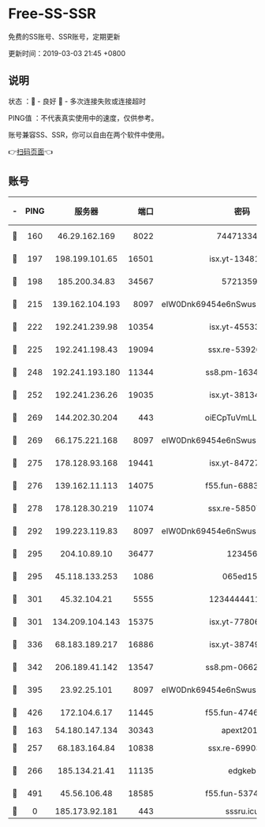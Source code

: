 # Free-SS-SSR

免费的SS账号、SSR账号，定期更新

更新时间：2019-03-03 21:45 +0800

## 说明

状态     ：🙂 - 良好 🙁 - 多次连接失败或连接超时

PING值   ：不代表真实使用中的速度，仅供参考。

账号兼容SS、SSR，你可以自由在两个软件中使用。

👉[扫码页面](https://liesauer.github.io/free-ss-ssr.github.io/)👈

## 账号

|-|PING|服务器|端口|密码|加密方式|区域|
|:----:|:----:|:-----:|-----:|:----:|:----:|:----:|
|🙂|160|46.29.162.169|8022|7447133485|aes-256-cfb|RU|
|🙂|197|198.199.101.65|16501|isx.yt-13481478|aes-256-cfb|US|
|🙂|198|185.200.34.83|34567|57213592|aes-256-cfb|US|
|🙂|215|139.162.104.193|8097|eIW0Dnk69454e6nSwuspv9DmS201tQ0D|aes-256-cfb|JP|
|🙂|222|192.241.239.98|10354|isx.yt-45533403|aes-256-cfb|US|
|🙂|225|192.241.198.43|19094|ssx.re-53926078|aes-256-cfb|US|
|🙂|248|192.241.193.180|11344|ss8.pm-16345934|aes-256-cfb|US|
|🙂|252|192.241.236.26|19035|isx.yt-38134679|aes-256-cfb|US|
|🙂|269|144.202.30.204|443|oiECpTuVmLLxk4Ts|aes-256-cfb|US|
|🙂|269|66.175.221.168|8097|eIW0Dnk69454e6nSwuspv9DmS201tQ0D|aes-256-cfb|US|
|🙂|275|178.128.93.168|19441|isx.yt-84727803|aes-256-cfb|SG|
|🙂|276|139.162.11.113|14075|f55.fun-68835122|aes-256-cfb|SG|
|🙂|278|178.128.30.219|11074|ssx.re-58507780|aes-256-cfb|SG|
|🙂|292|199.223.119.83|8097|eIW0Dnk69454e6nSwuspv9DmS201tQ0D|aes-256-cfb|US|
|🙂|295|204.10.89.10|36477|123456|aes-256-cfb|US|
|🙂|295|45.118.133.253|1086|065ed15a|aes-256-cfb|SG|
|🙂|301|45.32.104.21|5555|1234444411111|aes-256-cfb|SG|
|🙂|301|134.209.104.143|15375|isx.yt-77806591|aes-256-cfb|SG|
|🙂|336|68.183.189.217|16886|isx.yt-38749717|aes-256-cfb|SG|
|🙂|342|206.189.41.142|13547|ss8.pm-06627885|aes-256-cfb|SG|
|🙂|395|23.92.25.101|8097|eIW0Dnk69454e6nSwuspv9DmS201tQ0D|aes-256-cfb|US|
|🙂|426|172.104.6.17|11445|f55.fun-47466889|aes-256-cfb|US|
|🙂|163|54.180.147.134|30343|apext2019|chacha20|KR|
|🙂|257|68.183.164.84|10838|ssx.re-69903190|aes-256-cfb|US|
|🙂|266|185.134.21.41|11135|edgkeb|aes-256-cfb|GB|
|🙂|491|45.56.106.48|18585|f55.fun-53745027|aes-256-cfb|US|
|🙁|0|185.173.92.181|443|sssru.icu|rc4-md5|RU|
